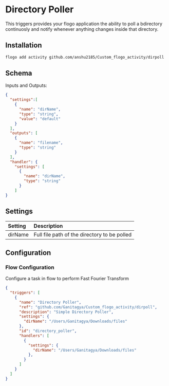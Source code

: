 



# Directory Poller
This triggers provides your flogo application the ability to poll a bdirectory continuosly and notify whenever anything changes inside that directory.


## Installation

```bash
flogo add activity github.com/anshu2185/Custom_flogo_activity/dirpoll
```

## Schema
Inputs and Outputs:

```json
{
  "settings":[
    {
      "name": "dirName",
      "type": "string",
      "value": "default"
    }
  ],
  "outputs": [
    {
      "name": "filename",
      "type": "string"
    }
  ],
  "handler": {
    "settings": [
      {
        "name": "dirName",
        "type": "string"
      }
    ]
}
```
## Settings
| Setting     | Description    |
|:------------|:---------------|
| dirName   | Full file path of the directory to be polled |         

## Configuration


### Flow Configuration
Configure a task in flow to perform Fast Fourier Transform

```json
{
  "triggers": [
    {
      "name": "Directory Poller",
      "ref": "github.com/Ganitagya/Custom_flogo_activity/dirpoll",
      "description": "Simple Directory Poller",
      "settings": {
        "dirName": "/Users/Ganitagya/Downloads/files"
      },
      "id": "directory_poller",
      "handlers": [
        {
          "settings": {
            "dirName": "/Users/Ganitagya/Downloads/files"
          },
        }
      ]
    }
  ]
}
```
